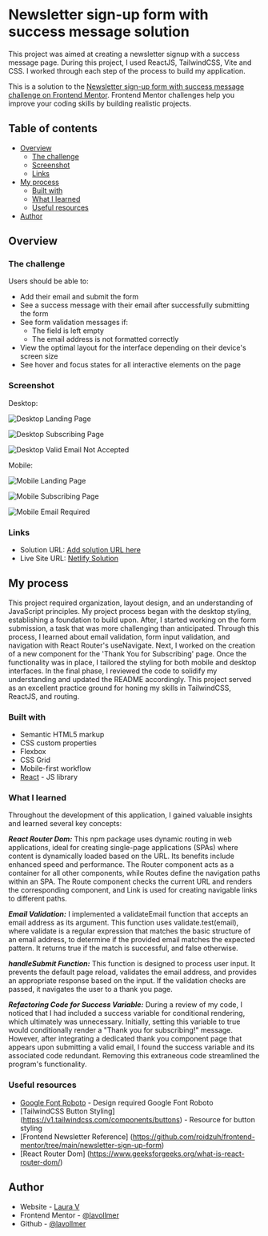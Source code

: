 # Newsletter sign-up form with success message solution

This project was aimed at creating a newsletter signup with a success message page. During this project, I used ReactJS, TailwindCSS, Vite and CSS. I worked through each step of the process to build my application. 

This is a solution to the [Newsletter sign-up form with success message challenge on Frontend Mentor](https://www.frontendmentor.io/challenges/newsletter-signup-form-with-success-message-3FC1AZbNrv). Frontend Mentor challenges help you improve your coding skills by building realistic projects.

## Table of contents

- [Overview](#overview)
  - [The challenge](#the-challenge)
  - [Screenshot](#screenshot)
  - [Links](#links)
- [My process](#my-process)
  - [Built with](#built-with)
  - [What I learned](#what-i-learned)
  - [Useful resources](#useful-resources)
- [Author](#author)

## Overview

### The challenge

Users should be able to:

- Add their email and submit the form
- See a success message with their email after successfully submitting the form
- See form validation messages if:
  - The field is left empty
  - The email address is not formatted correctly
- View the optimal layout for the interface depending on their device's screen size
- See hover and focus states for all interactive elements on the page

### Screenshot

Desktop:

![Desktop Landing Page](./src/assets/DesktopLandingPage.png)

![Desktop Subscribing Page](./src/assets/ThankYouSubscribingDesktop.png)

![Desktop Valid Email Not Accepted](./src/assets/ValidEmailRequiredDesktop.png)

Mobile:

![Mobile Landing Page ](./src/assets/PhoneLandingPage.png)

![Mobile Subscribing Page ](./src/assets/ThankYouSubscribingMobile.png)

![Mobile Email Required ](./src/assets/ValidEmailRequiredMobile.png)

### Links

- Solution URL: [Add solution URL here](https://your-solution-url.com)
- Live Site URL: [Netlify Solution](https://newsletter-signup-lav.netlify.app/)

## My process

This project required organization, layout design, and an understanding of JavaScript principles. My project process began with the desktop styling, establishing a  foundation to build upon. After, I started working on the form submission, a task that was more challenging than anticipated. Through this process, I learned about email validation, form input validation, and navigation with React Router's useNavigate. Next, I worked on the creation of a new component for the 'Thank You for Subscribing' page. Once the functionality was in place, I tailored the styling for both mobile and desktop interfaces. In the final phase, I reviewed the code to solidify my understanding and updated the README accordingly. This project served as an excellent practice ground for honing my skills in TailwindCSS, ReactJS, and routing.

### Built with

- Semantic HTML5 markup
- CSS custom properties
- Flexbox
- CSS Grid
- Mobile-first workflow
- [React](https://reactjs.org/) - JS library

### What I learned

Throughout the development of this application, I gained valuable insights and learned several key concepts:

***React Router Dom:*** This npm package uses dynamic routing in web applications, ideal for creating single-page applications (SPAs) where content is dynamically loaded based on the URL. Its benefits include enhanced speed and performance. The Router component acts as a container for all other components, while Routes define the navigation paths within an SPA. The Route component checks the current URL and renders the corresponding component, and Link is used for creating navigable links to different paths.

***Email Validation:*** I implemented a validateEmail function that accepts an email address as its argument. This function uses validate.test(email), where validate is a regular expression that matches the basic structure of an email address, to determine if the provided email matches the expected pattern. It returns true if the match is successful, and false otherwise.

***handleSubmit Function:*** This function is designed to process user input. It prevents the default page reload, validates the email address, and provides an appropriate response based on the input. If the validation checks are passed, it navigates the user to a thank you page.

***Refactoring Code for Success Variable:*** During a review of my code, I noticed that I had included a success variable for conditional rendering, which ultimately was unnecessary. Initially, setting this variable to true would conditionally render a "Thank you for subscribing!" message. However, after integrating a dedicated thank you component page that appears upon submitting a valid email, I found the success variable and its associated code redundant. Removing this extraneous code streamlined the program's functionality.


### Useful resources

- [Google Font Roboto](https://fonts.google.com/specimen/Roboto) - Design required Google Font Roboto
- [TailwindCSS Button Styling] (https://v1.tailwindcss.com/components/buttons) - Resource for button styling
- [Frontend Newsletter Reference] (https://github.com/roidzuh/frontend-mentor/tree/main/newsletter-sign-up-form)
- [React Router Dom] (https://www.geeksforgeeks.org/what-is-react-router-dom/)

## Author

- Website - [Laura V](www.lauradeveloper.com)
- Frontend Mentor - [@lavollmer](https://www.frontendmentor.io/profile/yourusername)
- Github - [@lavollmer](https://github.com/lavollmer)
